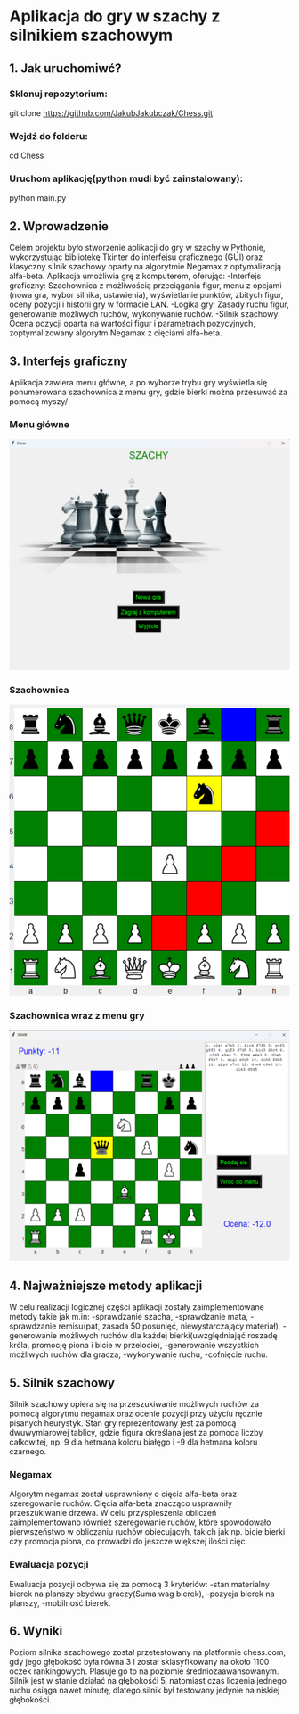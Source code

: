 # Aplikacja do gry w szachy z silnikiem szachowym

## 1. Jak uruchomiwć?

### Sklonuj repozytorium:
git clone https://github.com/JakubJakubczak/Chess.git
### Wejdź do folderu:
cd Chess
### Uruchom aplikację(python mudi być zainstalowany):
python main.py

## 2. Wprowadzenie
Celem projektu było stworzenie aplikacji do gry w szachy w Pythonie, wykorzystując bibliotekę Tkinter do interfejsu graficznego (GUI) oraz klasyczny silnik szachowy oparty na algorytmie Negamax z optymalizacją alfa-beta. Aplikacja umożliwia grę z komputerem, oferując:
-Interfejs graficzny: Szachownica z możliwością przeciągania figur, menu z opcjami (nowa gra, wybór silnika, ustawienia), wyświetlanie punktów, zbitych figur, oceny pozycji i historii gry w formacie LAN.
-Logika gry: Zasady ruchu figur, generowanie możliwych ruchów, wykonywanie ruchów.
-Silnik szachowy: Ocena pozycji oparta na wartości figur i parametrach pozycyjnych, zoptymalizowany algorytm Negamax z cięciami alfa-beta.
## 3. Interfejs graficzny
Aplikacja zawiera menu główne, a po wyborze trybu gry wyświetla się ponumerowana szachownica z menu gry, gdzie bierki można przesuwać za pomocą myszy/
### Menu główne
![Menu główne](images/menu_glowne.png)
### Szachownica
![Szachownica](images/podswietlenie_ruchow.png)
### Szachownica wraz z menu gry
![Szachownica wraz z menu gry](images/widok_gry_srodek.png)
## 4. Najważniejsze metody aplikacji
W celu realizacji logicznej części aplikacji zostały zaimplementowane metody takie jak m.in:
-sprawdzanie szacha,
-sprawdzanie mata,
-sprawdzanie remisu(pat, zasada 50 posunięć, niewystarczający materiał),
-generowanie możliwych ruchów dla każdej bierki(uwzględniająć roszadę króla, promocję piona i bicie w przelocie),
-generowanie wszystkich możliwych ruchów dla gracza,
-wykonywanie ruchu,
-cofnięcie ruchu.

## 5. Silnik szachowy
Silnik szachowy opiera się na przeszukiwanie możliwych ruchów za pomocą algorytmu negamax oraz ocenie pozycji przy użyciu ręcznie pisanych heurystyk. Stan gry reprezentowany jest za pomocą dwuwymiarowej tablicy, gdzie figura określana jest za pomocą liczby całkowitej, np. 9 dla hetmana koloru białęgo i -9 dla hetmana koloru czarnego.

### Negamax
Algorytm negamax został usprawniony o cięcia alfa-beta oraz szeregowanie ruchów. Cięcia alfa-beta znacząco usprawniły przeszukiwanie drzewa. W celu przyspieszenia obliczeń zaimplementowano również szeregowanie ruchów, które spowodowało pierwszeństwo w obliczaniu ruchów obiecującyh, takich jak np. bicie bierki czy promocja piona, co prowadzi do jeszcze większej ilości cięc.

### Ewaluacja pozycji
Ewaluacja pozycji odbywa się za pomocą 3 kryteriów:
-stan materialny bierek na planszy obydwu graczy(Suma wag bierek),
-pozycja bierek na planszy,
-mobilność bierek.

## 6. Wyniki
Poziom silnika szachowego został przetestowany na platformie chess.com, gdy jego głębokość była równa 3 i został sklasyfikowany na około 1100 oczek rankingowych. Plasuje go to na poziomie średniozaawansowanym. Silnik jest w stanie działać na głębokośći 5, natomiast czas liczenia jednego ruchu osiąga nawet minutę, dlatego silnik był testowany jedynie na niskiej głębokości.
